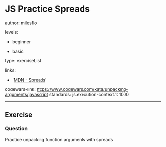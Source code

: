 # JS Practice Spreads
author: milesflo

levels:

  - beginner

  - basic

type: exerciseList

links:

  - '[MDN - Spreads](https://developer.mozilla.org/en-US/docs/Web/JavaScript/Reference/Operators/Spread_syntax)'

codewars-link: https://www.codewars.com/kata/unpacking-arguments/javascript
standards:
  js.execution-context.1: 1000

---
## Exercise
### Question
Practice unpacking function arguments with spreads
